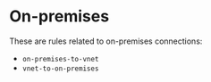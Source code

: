 # On-premises

These are rules related to on-premises connections:

- `on-premises-to-vnet`
- `vnet-to-on-premises`
